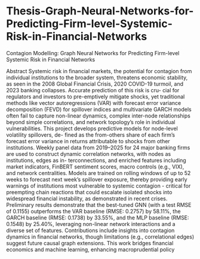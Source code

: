 # Thesis-Graph-Neural-Networks-for-Predicting-Firm-level-Systemic-Risk-in-Financial-Networks

Contagion Modelling: Graph Neural Networks for Predicting Firm-level Systemic Risk in Financial Networks

Abstract Systemic risk in financial markets, the potential for contagion from individual institutions to the broader system, threatens economic stability, as seen in the 2008 Global Financial Crisis, 2020 COVID-19 turmoil, and 2023 banking collapses. Accurate prediction of this risk is cru- cial for regulators and investors to pre-emptively mitigate shocks, yet traditional methods like vector autoregressions (VAR) with forecast error variance decomposition (FEVD) for spillover indices and multivariate GARCH models often fail to capture non-linear dynamics, complex inter-node relationships beyond simple correlations, and network topology’s role in individual vulnerabilities. This project develops predictive models for node-level volatility spillovers, de- fined as the from-others share of each firm’s forecast error variance in returns attributable to shocks from other institutions. Weekly panel data from 2019–2025 for 24 major banking firms are used to construct dynamic correlation networks, with nodes as institutions, edges as in- terconnections, and enriched features including market indicators, FinBERT sentiment scores, macro controls (e.g., VIX), and network centralities. Models are trained on rolling windows of up to 52 weeks to forecast next week’s spillover exposure, thereby providing early warnings of institutions most vulnerable to systemic contagion - critical for preempting chain reactions that could escalate isolated shocks into widespread financial instability, as demonstrated in recent crises. Preliminary results demonstrate that the best-tuned GNN (with a test RMSE of 0.1155) outperforms the VAR baseline (RMSE: 0.2757) by 58.11%, the GARCH baseline (RMSE: 0.1738) by 33.55%, and the MLP baseline (RMSE: 0.1548) by 25.40%, leveraging non-linear network interactions and a diverse set of features. Contributions include insights into contagion dynamics in financial networks, though limitations (e.g., correlational edges) suggest future causal graph extensions. This work bridges financial economics and machine learning, enhancing macroprudential policy
